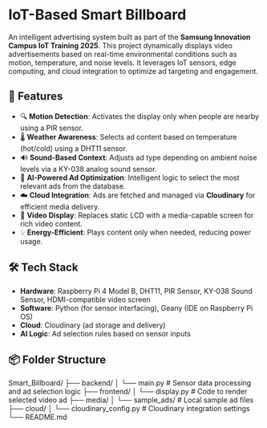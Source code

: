 # IoT-Based Smart Billboard

An intelligent advertising system built as part of the **Samsung Innovation Campus IoT Training 2025**. This project dynamically displays video advertisements based on real-time environmental conditions such as motion, temperature, and noise levels. It leverages IoT sensors, edge computing, and cloud integration to optimize ad targeting and engagement.

## 🚀 Features

- 🔍 **Motion Detection**: Activates the display only when people are nearby using a PIR sensor.
- 🌡️ **Weather Awareness**: Selects ad content based on temperature (hot/cold) using a DHT11 sensor.
- 🔊 **Sound-Based Context**: Adjusts ad type depending on ambient noise levels via a KY-038 analog sound sensor.
- 🤖 **AI-Powered Ad Optimization**: Intelligent logic to select the most relevant ads from the database.
- ☁️ **Cloud Integration**: Ads are fetched and managed via **Cloudinary** for efficient media delivery.
- 🎥 **Video Display**: Replaces static LCD with a media-capable screen for rich video content.
- 💡 **Energy-Efficient**: Plays content only when needed, reducing power usage.

## 🛠️ Tech Stack

- **Hardware**: Raspberry Pi 4 Model B, DHT11, PIR Sensor, KY-038 Sound Sensor, HDMI-compatible video screen
- **Software**: Python (for sensor interfacing), Geany (IDE on Raspberry Pi OS)
- **Cloud**: Cloudinary (ad storage and delivery)
- **AI Logic**: Ad selection rules based on sensor inputs

## 📦 Folder Structure

Smart_Billboard/
├── backend/
│ └── main.py # Sensor data processing and ad selection logic
├── frontend/
│ └── display.py # Code to render selected video ad
├── media/
│ └── sample_ads/ # Local sample ad files
├── cloud/
│ └── cloudinary_config.py # Cloudinary integration settings
└── README.md
